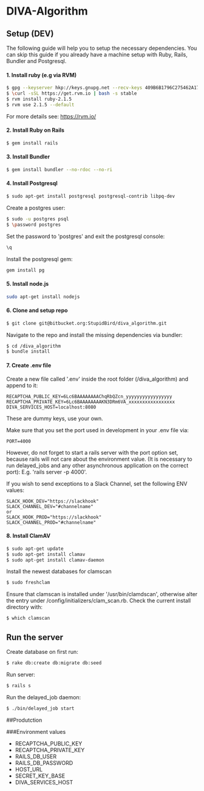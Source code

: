 # DIVA-Algorithm

## Setup (DEV)

The following guide will help you to setup the necessary dependencies. You can skip this guide if you already have a machine setup with Ruby, Rails, Bundler and Postgresql.

#### 1. Install ruby (e.g via RVM)

```sh
$ gpg --keyserver hkp://keys.gnupg.net --recv-keys 409B6B1796C275462A1703113804BB82D39DC0E3
$ \curl -sSL https://get.rvm.io | bash -s stable
$ rvm install ruby-2.1.5
$ rvm use 2.1.5 --default
```
For more details see: https://rvm.io/

#### 2. Install Ruby on Rails
```sh
$ gem install rails
```

#### 3. Install Bundler
```sh
$ gem install bundler --no-rdoc --no-ri
```

#### 4. Install Postgresql
```sh
$ sudo apt-get install postgresql postgresql-contrib libpq-dev
```
Create a postgres user:
```sh
$ sudo -u postgres psql
$ \password postgres
```
Set the password to 'postgres' and exit the postgresql console:
```sh
\q
```
Install the postgresql gem:
```sh
gem install pg
```

#### 5. Install node.js
```sh
sudo apt-get install nodejs
```

#### 6. Clone and setup repo
```sh
$ git clone git@bitbucket.org:StupidBird/diva_algorithm.git
```
Navigate to the repo and install the missing dependencies via bundler:
```sh
$ cd /diva_algorithm
$ bundle install
```

#### 7. Create .env file
Create a new file called '.env' inside the root folder (/diva_algorithm) and append to it:
```
RECAPTCHA_PUBLIC_KEY=6Lc6BAAAAAAAAChqRbQZcn_yyyyyyyyyyyyyyyyy
RECAPTCHA_PRIVATE_KEY=6Lc6BAAAAAAAAKN3DRm6VA_xxxxxxxxxxxxxxxxx
DIVA_SERVICES_HOST=localhost:8080
```
These are dummy keys, use your own.

Make sure that you set the port used in development in your .env file via:
```
PORT=4000
```
However, do not forget to start a rails server with the port option set, because rails will not care about the environment value. (It is necessary to run delayed_jobs and any other asynchronous application on the correct port): E.g. 'rails server -p 4000'.

If you wish to send exceptions to a Slack Channel, set the following ENV values:

```
SLACK_HOOK_DEV="https://slackhook"
SLACK_CHANNEL_DEV="#channelname"
or
SLACK_HOOK_PROD="https://slackhook"
SLACK_CHANNEL_PROD="#channelname"
```

#### 8. Install ClamAV
```sh
$ sudo apt-get update
$ sudo apt-get install clamav
$ sudo apt-get install clamav-daemon
```

Install the newest databases for clamscan
```sh
$ sudo freshclam
```

Ensure that clamscan is installed under '/usr/bin/clamdscan', otherwise alter the entry under /config/initializers/clam_scan.rb. Check the current install directory with:
```sh
$ which clamscan
```

## Run the server

Create database on first run:
```sh
$ rake db:create db:migrate db:seed
```

Run server:
```sh
$ rails s
```

Run the delayed_job daemon:
```sh
$ ./bin/delayed_job start
```


##Produtction

###Environment values

* RECAPTCHA_PUBLIC_KEY
* RECAPTCHA_PRIVATE_KEY
* RAILS_DB_USER
* RAILS_DB_PASSWORD
* HOST_URL
* SECRET_KEY_BASE
* DIVA_SERVICES_HOST
